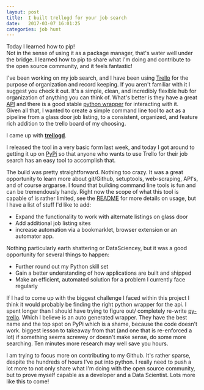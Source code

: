 ```yaml
---
layout: post
title:  I built trellogd for your job search
date:   2017-03-07 16:01:25
categories: job hunt
---
```




Today I learned how to pip!  
Not in the sense of using it as a package manager,  that's water well under the bridge.  I learned how to pip to share what I'm doing and contribute to the open source community,  and it feels fantastic!  
   
I've been working on my job search, and I have been using [Trello](https://trello.com) for the purpose of organization and record keeping.  If you aren't familiar with it I suggest you check it out.  It's a simple, clean, and incredibly flexible hub for organization of anything you can think of.  What's better is they have a great [API](https://developers.trello.com/) and there is a good stable [python wrapper](https://pypi.python.org/pypi/py-trello/0.9.0) for interacting with it.  
Given all that, I wanted to create a simple command line tool to act as a pipeline from a glass door job listing, to a consistent, organized, and feature rich addition to the trello board of my choosing.  

I came up with [**trellogd**](https://github.com/kmix27/trello_glassdoor).  

I released the tool in a very basic form last week, and today I got around to getting it up on [PyPi](https://pypi.python.org/pypi/trellogd/0.1) so that anyone who wants to use Trello for their job search has an easy tool to accomplish that.  

The build was pretty straightforward.  Nothing too crazy.  It was a great opportunity to learn more about git/Github, setuptools, web-scraping, API's, and of course argparse.  I found that building command line tools is fun and can be tremendously handy.  Right now the scope of what this tool is capable of is rather limited, see the [README](https://github.com/kmix27/trello_glassdoor/blob/master/README.md) for more details on usage, but I have a list of stuff I'd like to add:  

* Expand the functionality to work with alternate listings on glass door  
* Add additional job listing sites
* increase automation via a bookmarklet, browser extension or an automator app.  

Nothing particularly earth shattering or DataSciencey, but it was a good opportunity for several things to happen:  

* Further round out my Python skill set  
* Gain a better understanding of how applications are built and shipped
* Make an efficient, automated solution for a problem I currently face regularly  

If I had to come up with the biggest challenge I faced within this project I think it would probably be finding the right python wrapper for the api.  I spent longer than I should have trying to figure out/ completely re-write [py-trello](https://pypi.python.org/pypi/trello/0.9.1).  Which I believe is an auto generated wrapper.  They have the best name and the top spot on PyPi which is a shame, because the code doesn't work.  biggest lesson to takeaway from that (and one that is re-enforced a lot) if something seems screwey or doesn't make sense, do some more searching.  Ten minutes more research may well save you hours.


I am trying to focus more on contributing to my Github.  It's rather sparse, despite the hundreds of hours I've put into python. I really need to push a lot more to not only share what I'm doing with the open source community, but to prove myself capable as a developer and a Data Scientist.  Lots more like this to come! 


